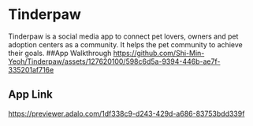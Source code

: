# Tinderpaw
Tinderpaw is a social media app to connect pet lovers, owners and pet adoption centers as a community. It helps the pet community to achieve their goals.
##App Walkthrough
https://github.com/Shi-Min-Yeoh/Tinderpaw/assets/127620100/598c6d5a-9394-446b-ae7f-335201af716e
## App Link
https://previewer.adalo.com/1df338c9-d243-429d-a686-83753bdd339f
